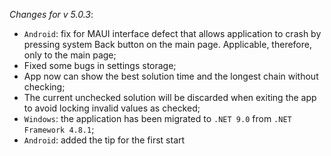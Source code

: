 _Changes for v 5.0.3_:
- `Android`: fix for MAUI interface defect that allows application to crash by pressing system Back button on the main page. Applicable, therefore, only to the main page;
- Fixed some bugs in settings storage;
- App now can show the best solution time and the longest chain without checking;
- The current unchecked solution will be discarded when exiting the app to avoid locking invalid values as checked;
- `Windows`: the application has been migrated to `.NET 9.0` from `.NET Framework 4.8.1`;
- `Android`: added the tip for the first start
